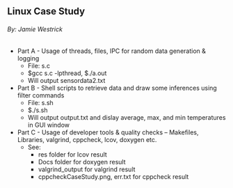 ## Linux Case Study
###### By: Jamie Westrick

- Part A - Usage of threads, files, IPC for random data generation & logging
  - File: s.c
   - $gcc s.c -lpthread, $./a.out
   - Will output sensordata2.txt
- Part B - Shell scripts to retrieve data and draw some inferences using filter commands
   - File: s.sh
    - $./s.sh
    - Will output output.txt and dislay average, max, and min temperatures in GUI window
- Part C - Usage of developer tools & quality checks – Makefiles, Libraries, valgrind, cppcheck, lcov, doxygen etc.
  - See:
      - res folder for lcov result
      - Docs folder for doxygen result
      - valgrind_output for valgrind result
      - cppcheckCaseStudy.png, err.txt for cppcheck result
  

